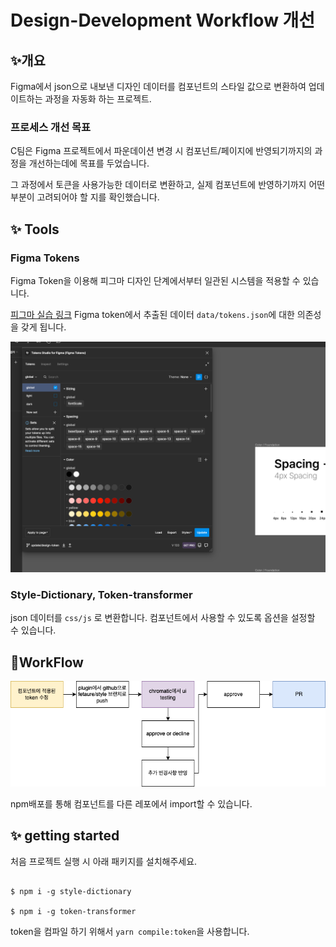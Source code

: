 # Design-Development Workflow 개선

## ✨개요

Figma에서 json으로 내보낸 디자인 데이터를 컴포넌트의 스타일 값으로 변환하여 업데이트하는 과정을 자동화 하는 프로젝트.

### 프로세스 개선 목표

C팀은 Figma 프로젝트에서 파운데이션 변경 시 컴포넌트/페이지에 반영되기까지의 과정을 개선하는데에 목표를 두었습니다.

그 과정에서 토큰을 사용가능한 데이터로 변환하고, 실제 컴포넌트에 반영하기까지 어떤 부분이 고려되어야 할 지를 확인했습니다.

## ✨ Tools

### Figma Tokens

Figma Token을 이용해 피그마 디자인 단계에서부터 일관된 시스템을 적용할 수 있습니다.

[피그마 실습 링크](<https://www.figma.com/file/3mXplUlIMMQsyftgmTSVwT/%E2%9D%96-Uber-(Started)-(Copy)?node-id=105%3A1507&t=um01JvZsUPJGCQIY-1>)
Figma token에서 추출된 데이터 `data/tokens.json`에 대한 의존성을 갖게 됩니다.

![피그마 토큰](./src/stories/assets/figma.png)

### Style-Dictionary, Token-transformer

json 데이터를 `css/js` 로 변환합니다. 컴포넌트에서 사용할 수 있도록 옵션을 설정할 수 있습니다.

## 📐WorkFlow

![workflow](./src/stories/assets/workflow.png)

npm배포를 통해 컴포넌트를 다른 레포에서 import할 수 있습니다.

## ✨ getting started

처음 프로젝트 실행 시 아래 패키지를 설치해주세요.

```

$ npm i -g style-dictionary

$ npm i -g token-transformer

```

token을 컴파일 하기 위해서 `yarn compile:token`을 사용합니다.
